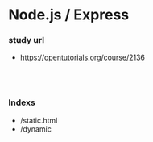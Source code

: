 # Node.js / Express

### study url

* https://opentutorials.org/course/2136

<br><br>

### Indexs

* /static.html
* /dynamic

